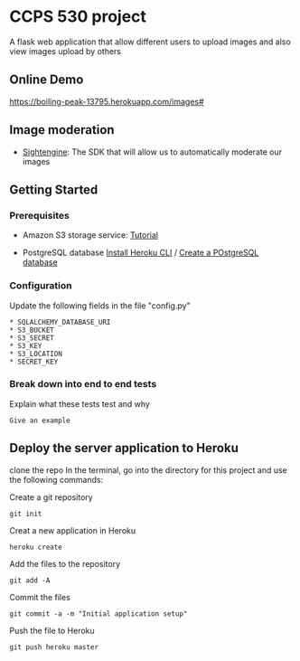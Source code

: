 # CCPS 530 project

A flask web application that allow different users to upload images and also view images upload by others


## Online Demo
https://boiling-peak-13795.herokuapp.com/images#


## Image moderation 
* [Sightengine](https://sightengine.com/): The SDK that will allow us to automatically moderate our images


## Getting Started

### Prerequisites

* Amazon S3 storage service: [Tutorial](https://www.lynda.com/Flask-tutorials/Amazon-Simple-Storage-Service-S3-setup/704154/5034692-4.html)

* PostgreSQL database [Install Heroku CLI](https://www.lynda.com/Flask-tutorials/) /  [Create a POstgreSQL database](https://www.lynda.com/Flask-tutorials/Create-PostgreSQL-database/704154/5034691-4.html)


### Configuration
Update the following fields in the file "config.py"

	* SQLALCHEMY_DATABASE_URI
	* S3_BUCKET
	* S3_SECRET
	* S3_KEY
	* S3_LOCATION
	* SECRET_KEY

### Break down into end to end tests

Explain what these tests test and why

```
Give an example
```

## Deploy the server application to Heroku
clone the repo
In the terminal, go into the directory for this project and use the following commands:

Create a git repository
```
git init
```

Creat a new application in Heroku
```
heroku create
```

Add the files to the repository
```
git add -A
```
Commit the files
```
git commit -a -m "Initial application setup"
```

Push the file to Heroku
```
git push heroku master
```

